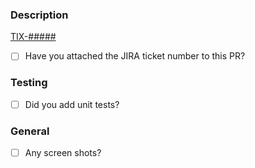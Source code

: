 
### Description
[TIX-#####](https://jira.mlbam.com/browse/TIX-#####)

- [ ] Have you attached the JIRA ticket number to this PR?

### Testing
- [ ] Did you add unit tests?

### General
- [ ] Any screen shots?
